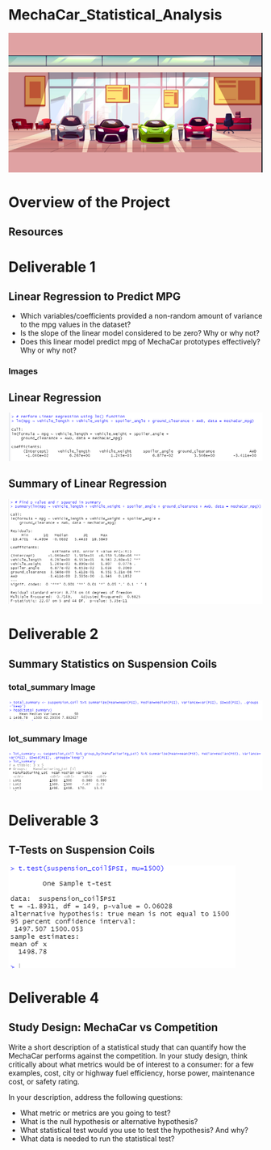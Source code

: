 # MechaCar_Statistical_Analysis

![git-hub](https://github.com/MonaElahi/MechaCar_Statistical_Analysis/blob/780ac1f0230d01698cda7af35aaeb2db2dcdec80/Display.jpg)

# Overview of the Project

## Resources

# Deliverable 1

## Linear Regression to Predict MPG

* Which variables/coefficients provided a non-random amount of variance to the mpg values in the dataset?
* Is the slope of the linear model considered to be zero? Why or why not?
* Does this linear model predict mpg of MechaCar prototypes effectively? Why or why not?

### Images

## Linear Regression
![git-hub](https://github.com/MonaElahi/MechaCar_Statistical_Analysis/blob/72bb5e4280cff830ec5c4cd7952eec00ba666746/Images/LinearReg.PNG)

## Summary of Linear Regression
![git-hub](https://github.com/MonaElahi/MechaCar_Statistical_Analysis/blob/72bb5e4280cff830ec5c4cd7952eec00ba666746/Images/Deliverble1_Summary.PNG)

# Deliverable 2

## Summary Statistics on Suspension Coils

### total_summary Image
![git-hub](https://github.com/MonaElahi/MechaCar_Statistical_Analysis/blob/72bb5e4280cff830ec5c4cd7952eec00ba666746/Images/Deliverable2_TotalSummary.PNG)

### lot_summary Image
![git-hub](https://github.com/MonaElahi/MechaCar_Statistical_Analysis/blob/72bb5e4280cff830ec5c4cd7952eec00ba666746/Images/Deliverable2_LotSummary.PNG)

# Deliverable 3

## T-Tests on Suspension Coils

![git-hub](https://github.com/MonaElahi/MechaCar_Statistical_Analysis/blob/72bb5e4280cff830ec5c4cd7952eec00ba666746/Images/ttestResults.PNG)



# Deliverable 4

## Study Design: MechaCar vs Competition

Write a short description of a statistical study that can quantify how the MechaCar performs against the competition. In your study design, think critically about what metrics would be of interest to a consumer: for a few examples, cost, city or highway fuel efficiency, horse power, maintenance cost, or safety rating.

In your description, address the following questions:
* What metric or metrics are you going to test?
* What is the null hypothesis or alternative hypothesis?
* What statistical test would you use to test the hypothesis? And why?
* What data is needed to run the statistical test?

